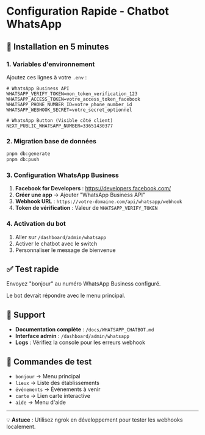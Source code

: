# Configuration Rapide - Chatbot WhatsApp

## 🚀 Installation en 5 minutes

### 1. Variables d'environnement

Ajoutez ces lignes à votre `.env` :

```env
# WhatsApp Business API
WHATSAPP_VERIFY_TOKEN=mon_token_verification_123
WHATSAPP_ACCESS_TOKEN=votre_access_token_facebook
WHATSAPP_PHONE_NUMBER_ID=votre_phone_number_id
WHATSAPP_WEBHOOK_SECRET=votre_secret_optionnel

# WhatsApp Button (Visible côté client)
NEXT_PUBLIC_WHATSAPP_NUMBER=33651430377
```

### 2. Migration base de données

```bash
pnpm db:generate
pnpm db:push
```

### 3. Configuration WhatsApp Business

1. **Facebook for Developers** : https://developers.facebook.com/
2. **Créer une app** → Ajouter "WhatsApp Business API"
3. **Webhook URL** : `https://votre-domaine.com/api/whatsapp/webhook`
4. **Token de vérification** : Valeur de `WHATSAPP_VERIFY_TOKEN`

### 4. Activation du bot

1. Aller sur `/dashboard/admin/whatsapp`
2. Activer le chatbot avec le switch
3. Personnaliser le message de bienvenue

## ✅ Test rapide

Envoyez "bonjour" au numéro WhatsApp Business configuré.

Le bot devrait répondre avec le menu principal.

## 🛟 Support

- **Documentation complète** : `/docs/WHATSAPP_CHATBOT.md`
- **Interface admin** : `/dashboard/admin/whatsapp`
- **Logs** : Vérifiez la console pour les erreurs webhook

## 📱 Commandes de test

- `bonjour` → Menu principal
- `lieux` → Liste des établissements  
- `événements` → Événements à venir
- `carte` → Lien carte interactive
- `aide` → Menu d'aide

---

💡 **Astuce** : Utilisez ngrok en développement pour tester les webhooks localement.